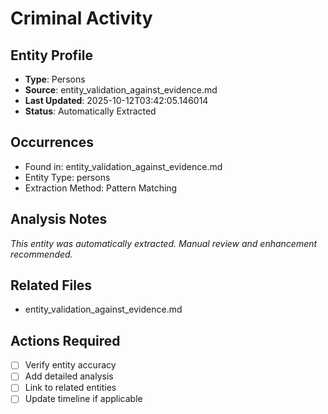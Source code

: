 # Criminal Activity

## Entity Profile
- **Type**: Persons
- **Source**: entity_validation_against_evidence.md
- **Last Updated**: 2025-10-12T03:42:05.146014
- **Status**: Automatically Extracted

## Occurrences
- Found in: entity_validation_against_evidence.md
- Entity Type: persons
- Extraction Method: Pattern Matching

## Analysis Notes
*This entity was automatically extracted. Manual review and enhancement recommended.*

## Related Files
- entity_validation_against_evidence.md

## Actions Required
- [ ] Verify entity accuracy
- [ ] Add detailed analysis
- [ ] Link to related entities
- [ ] Update timeline if applicable
